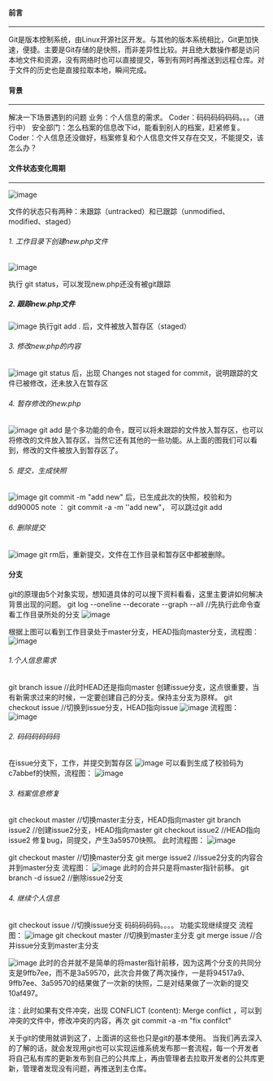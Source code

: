 #### 前言
***
Git是版本控制系统，由Linux开源社区开发。与其他的版本系统相比，Git更加快速，便捷。主要是Git存储的是快照，而非差异性比较。并且绝大数操作都是访问本地文件和资源，没有网络时也可以直接提交，等到有网时再推送到远程仓库。对于文件的历史也是直接拉取本地，瞬间完成。

#### 背景
***
解决一下场景遇到的问题
业务：个人信息的需求。
Coder：码码码码码码。。。（进行中）
安全部门：怎么档案的信息改下id，能看到别人的档案，赶紧修复。
Coder：个人信息还没做好，档案修复和个人信息文件又存在交叉，不能提交，该怎么办？

#### 文件状态变化周期
***
![image](https://raw.githubusercontent.com/SexyPhoenix/Blog/master/static/Git/1.png)

文件的状态只有两种：未跟踪（untracked）和已跟踪（unmodified、modified、staged）

###### 1. 工作目录下创建new.php文件
![image](https://raw.githubusercontent.com/SexyPhoenix/Blog/master/static/Git/2.jpg)

执行 git status，可以发现new.php还没有被git跟踪

##### 2. 跟踪new.php文件
![image](https://raw.githubusercontent.com/SexyPhoenix/Blog/master/static/Git/3.jpg)
执行git add . 后，文件被放入暂存区（staged）

###### 3. 修改new.php的内容
![image](https://raw.githubusercontent.com/SexyPhoenix/Blog/master/static/Git/4.jpg)
git status 后，出现 Changes not staged for commit，说明跟踪的文件已被修改，还未放入在暂存区

###### 4. 暂存修改的new.php
![image](https://raw.githubusercontent.com/SexyPhoenix/Blog/master/static/Git/5.jpg)
git add 是个多功能的命令，既可以将未跟踪的文件放入暂存区，也可以将修改的文件放入暂存区，当然它还有其他的一些功能。从上面的图我们可以看到，修改的文件被放入到暂存区了。

###### 5. 提交，生成快照
![image](https://raw.githubusercontent.com/SexyPhoenix/Blog/master/static/Git/6.jpg)
git commit -m "add new" 后，已生成此次的快照，校验和为 dd90005 
note ： git commit -a -m ''add new"， 可以跳过git add

###### 6. 删除提交
![image](https://raw.githubusercontent.com/SexyPhoenix/Blog/master/static/Git/7.jpg)
git rm后，重新提交，文件在工作目录和暂存区中都被删除。

#### 分支
git的原理由5个对象实现，想知道具体的可以搜下资料看看，这里主要讲如何解决背景出现的问题。
git log --oneline --decorate --graph --all  //先执行此命令查看工作目录所处的分支
![image](https://raw.githubusercontent.com/SexyPhoenix/Blog/master/static/Git/18.jpg)

根据上图可以看到工作目录处于master分支，HEAD指向master分支，流程图：
![image](https://raw.githubusercontent.com/SexyPhoenix/Blog/master/static/Git/8.png)

###### 1.个人信息需求
git branch issue //此时HEAD还是指向master
创建issue分支，这点很重要，当有新需求过来的时候，一定要创建自己的分支。保持主分支为原样。
git checkout issue //切换到issue分支，HEAD指向issue
![image](https://raw.githubusercontent.com/SexyPhoenix/Blog/master/static/Git/9.png)
流程图：
![image](https://raw.githubusercontent.com/SexyPhoenix/Blog/master/static/Git/10.png)

###### 2. 码码码码码码
在issue分支下，工作，并提交到暂存区
![image](https://raw.githubusercontent.com/SexyPhoenix/Blog/master/static/Git/11.jpg)
可以看到生成了校验码为c7abbef的快照，流程图：
![image](https://raw.githubusercontent.com/SexyPhoenix/Blog/master/static/Git/12.png)

###### 3. 档案信息修复
git checkout master //切换master主分支，HEAD指向master
git branch issue2 //创建issue2分支，HEAD指向master
git checkout issue2 //HEAD指向issue2
修复bug，同提交，产生3a59570快照。
此时流程图：
![image](https://raw.githubusercontent.com/SexyPhoenix/Blog/master/static/Git/13.png)

git checkout master //切换master分支
git merge issue2 //issue2分支的内容合并到master分支
流程图：
![image](https://raw.githubusercontent.com/SexyPhoenix/Blog/master/static/Git/14.png)
此时的合并只是将master指针前移。
git branch -d issue2 //删除issue2分支

###### 4. 继续个人信息
git checkout issue //切换issue分支
码码码码码。。。。
功能实现继续提交
流程图：
![image](https://raw.githubusercontent.com/SexyPhoenix/Blog/master/static/Git/15.png)
git checkout master //切换到master主分支
git merge issue //合并issue分支到master主分支

![image](https://raw.githubusercontent.com/SexyPhoenix/Blog/master/static/Git/16.png)
此时的合并就不是简单的将master指针前移，因为这两个分支的共同分支是9ffb7ee，而不是3a59570，此次合并做了两次操作，一是将94517a9、9ffb7ee、3a59570的结果做了一次新的快照，二是对结果做了一次新的提交10af497。

注：此时如果有文件冲突，出现 CONFLICT (content): Merge conflict ，可以到冲突的文件中，修改冲突的内容，再次 git commit -a -m "fix confilct"

关于git的使用就讲到这了，上面讲的这些也只是git的基本使用。
当我们再去深入的了解的话，就会发现用git也可以实现运维系统发布那一套流程，每一个开发者将自己私有库的更新发布到自己的公共库上，再由管理者去拉取开发者的公共库更新，管理者发现没有问题，再推送到主仓库。
